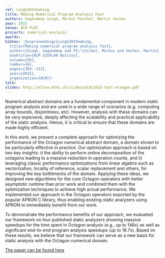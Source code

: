 ```yaml
---
ref: singh2015making
title: Making Numerical Program Analysis Fast
authors: Gagandeep Singh, Markus Püschel, Martin Vechev        
year: 2015
venue: ACM PLDI
projects: numerical-analysis
awards:
bibtex: '@inproceedings{singh2015making,
  title={Making numerical program analysis fast},
  author={Singh, Gagandeep and P{\"u}schel, Markus and Vechev, Martin},
  booktitle={ACM SIGPLAN Notices},
  volume={50},
  number={6},
  pages={303--313},
  year={2015},
  organization={ACM}}'
talk: 
slides: http://elina.ethz.ch/slides/pldi2015-fast-octagon.pdf
---
```


Numerical abstract domains are a fundamental component in modern static program analysis and are used in a wide range of scenarios (e.g. computing array bounds, disjointness, etc). However, analysis with these domains can be very expensive, deeply affecting the scalability and practical applicability of the static analysis.
Hence, it is critical to ensure that these domains are made highly efficient.

In this work, we present a complete approach for optimizing the performance of the Octagon numerical abstract domain, a domain shown to be particularly effective in practice. Our optimization approach is based on two key insights: i) the ability to perform online decomposition of the octagons leading to a massive reduction in operation counts, and ii) leveraging classic performance optimizations from linear algebra such as vectorization, locality of reference, scalar replacement and others, for improving the key bottlenecks of the domain. Applying these ideas, we designed new algorithms for the core Octagon operators with better asymptotic runtime than prior work and combined them with the optimization techniques to achieve high actual performance. We implemented our approach in the Octagon operators exported by the popular APRON C library, thus enabling existing static analyzers using APRON to immediately benefit from our work.

To demonstrate the performance benefits of our approach, we evaluated our framework on four published static analyzers showing massive speedups for the time spent in Octagon analysis (e.g., up to 146x) as well as significant end-to-end program analysis speedups (up to 18.7x). Based on these results, we believe that our framework can serve as a new basis for static analysis with the Octagon numerical domain.

[The paper can be found here](https://files.sri.inf.ethz.ch/website/papers/PLDI15-OptOctagon.pdf)
